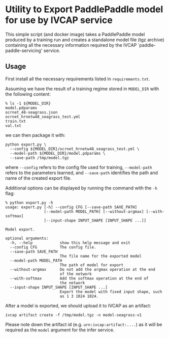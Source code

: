 # Utility to Export PaddlePaddle model for use by IVCAP service

This simple script (and docker image) takes a PaddlePaddle model produced
by a training run and creates a standalone model file (tgz archive) containing
all the necessary information required by the IVCAP `paddle-paddle-servicing' service.

## Usage

First install all the necessary requirements listed in `requirements.txt`.

Assuming we have the result of a training regime stored in `MODEL_DIR` with the following content:

```
% ls -1 ${MODEL_DIR}
model.pdparams
ocrnet_48-seagrass.json
ocrnet_hrnetw48_seagrass_test.yml
train.txt
val.txt
```

we can then package it with:

```
python export.py \
  --config ${MODEL_DIR}/ocrnet_hrnetw48_seagrass_test.yml \
  --model-path ${MODEL_DIR}/model.pdparams \
  --save-path /tmp/model.tgz
```

where `--config` refers to the config file used for training, `--model-path` refers
to the parameters learned, and `--save-path` identifies the path and name of the
created export file.

Additional options can be displayed by running the command with the `-h` flag:

```
% python export.py -h
usage: export.py [-h] --config CFG [--save-path SAVE_PATH]
                 [--model-path MODEL_PATH] [--without-argmax] [--with-softmax]
                 [--input-shape INPUT_SHAPE [INPUT_SHAPE ...]]

Model export.

optional arguments:
  -h, --help            show this help message and exit
  --config CFG          The config file.
  --save-path SAVE_PATH
                        The file name for the exported model
  --model-path MODEL_PATH
                        The path of model for export
  --without-argmax      Do not add the argmax operation at the end 
                        of the network
  --with-softmax        Add the softmax operation at the end of 
                        the network
  --input-shape INPUT_SHAPE [INPUT_SHAPE ...]
                        Export the model with fixed input shape, such 
                        as 1 3 1024 1024.
```

After a model is exported, we should upload it to IVCAP as an artifact:

```
ivcap artifact create -f /tmp/model.tgz -n model-seagrass-v1
```

Please note down the artifact id (e.g. `urn:ivcap:artifact:....`) as it will be required
as the `model` argument for the infer service.
